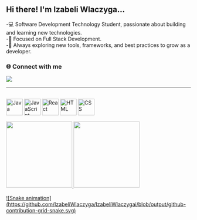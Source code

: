## Hi there! I'm Izabeli Wlaczyga...

-💻 Software Development Technology Student, passionate about building and learning new technologies.  
-🚀 Focused on Full Stack Development.  
-🔧 Always exploring new tools, frameworks, and best practices to grow as a developer. 

### 🌐 Connect with me
<div>
<a href="https://www.linkedin.com/in/jhenifer-izabeli-wlaczyga" target="_blank"><img src="https://img.shields.io/badge/-LinkedIn-%230077B5?style=for-the-badge&logo=linkedin&logoColor=white" target="_blank"></a>
</div>

---

<div style="display: inline_block"><br>
  <img align="center" alt="Java" heigth="35" width="45" src="https://cdn.jsdelivr.net/gh/devicons/devicon@latest/icons/java/java-original.svg" />
  <img align="center" alt="JavaScript" heigth="35" width="45" src="https://cdn.jsdelivr.net/gh/devicons/devicon@latest/icons/javascript/javascript-original.svg" />
  <img align="center" alt="React" heigth="35" width="45" src="https://cdn.jsdelivr.net/gh/devicons/devicon@latest/icons/react/react-original.svg" />
  <img align="center" alt="HTML" heigth="35" width="45" src="https://cdn.jsdelivr.net/gh/devicons/devicon@latest/icons/html5/html5-original.svg" />
  <img align="center" alt="CSS" heigth="35" width="45" src="https://cdn.jsdelivr.net/gh/devicons/devicon@latest/icons/css3/css3-original.svg" />
</div>

<div>
  <br>
  <a href="https://github.com/IzabeliWlaczyga">
  <img height="180em" src="https://github-readme-stats.vercel.app/api?username=IzabeliWlaczyga&show_icons=true&theme=dracula&include_all_commits=true&count_private=true"/>
  <img height="180em" src="https://github-readme-stats.vercel.app/api/top-langs/?username=IzabeliWlaczyga&layout=compact&langs_count=16&theme=dracula"/>
</div>

<div>
  <br>
  ![Snake animation](https://github.com/IzabeliWlaczyga/IzabeliWlaczygai/blob/output/github-contribution-grid-snake.svg)
</div>


<!--
**IzabeliWlaczyga/IzabeliWlaczyga** is a ✨ _special_ ✨ repository because its `README.md` (this file) appears on your GitHub profile.

Here are some ideas to get you started:

- 🔭 I’m currently working on ...
- 🌱 I’m currently learning ...
- 👯 I’m looking to collaborate on ...
- 🤔 I’m looking for help with ...
- 💬 Ask me about ...
- 📫 How to reach me: ...
- 😄 Pronouns: ...
- ⚡ Fun fact: ...
-->
